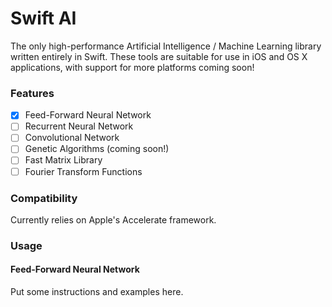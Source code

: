 # Swift AI
The only high-performance Artificial Intelligence / Machine Learning library written entirely in Swift.
These tools are suitable for use in iOS and OS X applications, with support for more platforms coming soon!

### Features
- [x] Feed-Forward Neural Network
- [ ] Recurrent Neural Network
- [ ] Convolutional Network
- [ ] Genetic Algorithms (coming soon!)
- [ ] Fast Matrix Library
- [ ] Fourier Transform Functions

### Compatibility
Currently relies on Apple's Accelerate framework.

### Usage
#### Feed-Forward Neural Network
Put some instructions and examples here.
